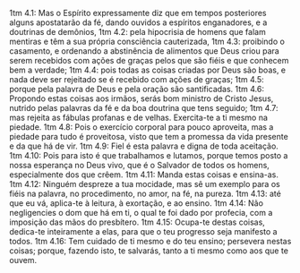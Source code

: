 1tm 4.1: Mas o Espírito expressamente diz que em tempos posteriores alguns apostatarão da fé, dando ouvidos a espíritos enganadores, e a doutrinas de demônios,
1tm 4.2: pela hipocrisia de homens que falam mentiras e têm a sua própria consciência cauterizada,
1tm 4.3: proibindo o casamento, e ordenando a abstinência de alimentos que Deus criou para serem recebidos com ações de graças pelos que são fiéis e que conhecem bem a verdade;
1tm 4.4: pois todas as coisas criadas por Deus são boas, e nada deve ser rejeitado se é recebido com ações de graças;
1tm 4.5: porque pela palavra de Deus e pela oração são santificadas.
1tm 4.6: Propondo estas coisas aos irmãos, serás bom ministro de Cristo Jesus, nutrido pelas palavras da fé e da boa doutrina que tens seguido;
1tm 4.7: mas rejeita as fábulas profanas e de velhas. Exercita-te a ti mesmo na piedade.
1tm 4.8: Pois o exercício corporal para pouco aproveita, mas a piedade para tudo é proveitosa, visto que tem a promessa da vida presente e da que há de vir.
1tm 4.9: Fiel é esta palavra e digna de toda aceitação.
1tm 4.10: Pois para isto é que trabalhamos e lutamos, porque temos posto a nossa esperança no Deus vivo, que é o Salvador de todos os homens, especialmente dos que crêem.
1tm 4.11: Manda estas coisas e ensina-as.
1tm 4.12: Ninguém despreze a tua mocidade, mas sê um exemplo para os fiéis na palavra, no procedimento, no amor, na fé, na pureza.
1tm 4.13: até que eu vá, aplica-te à leitura, à exortação, e ao ensino.
1tm 4.14: Não negligencies o dom que há em ti, o qual te foi dado por profecia, com a imposição das mãos do presbítero.
1tm 4.15: Ocupa-te destas coisas, dedica-te inteiramente a elas, para que o teu progresso seja manifesto a todos.
1tm 4.16: Tem cuidado de ti mesmo e do teu ensino; persevera nestas coisas; porque, fazendo isto, te salvarás, tanto a ti mesmo como aos que te ouvem.
